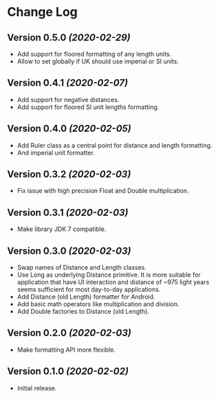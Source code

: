 Change Log
==========

Version 0.5.0 *(2020-02-29)*
----------------------------

* Add support for floored formatting of any length units.
* Allow to set globally if UK should use imperial or SI units.

Version 0.4.1 *(2020-02-07)*
----------------------------

* Add support for negative distances.
* Add support for floored SI unit lengths formatting.

Version 0.4.0 *(2020-02-05)*
----------------------------

* Add Ruler class as a central point for distance and length formatting.
* And imperial unit formatter.

Version 0.3.2 *(2020-02-03)*
----------------------------

* Fix issue with high precision Float and Double multiplication.

Version 0.3.1 *(2020-02-03)*
----------------------------

* Make library JDK 7 compatible.

Version 0.3.0 *(2020-02-03)*
----------------------------

* Swap names of Distance and Length classes.
* Use Long as underlying Distance primitive. It is more suitable for application that have UI interaction and distance of ~975 light years seems sufficient for most day-to-day applications.
* Add Distance (old Length) formatter for Android.
* Add basic math operators like multiplication and division.
* Add Double factories to Distance (old Length).

Version 0.2.0 *(2020-02-03)*
----------------------------

* Make formatting API more flexible.

Version 0.1.0 *(2020-02-02)*
----------------------------

* Initial release.
